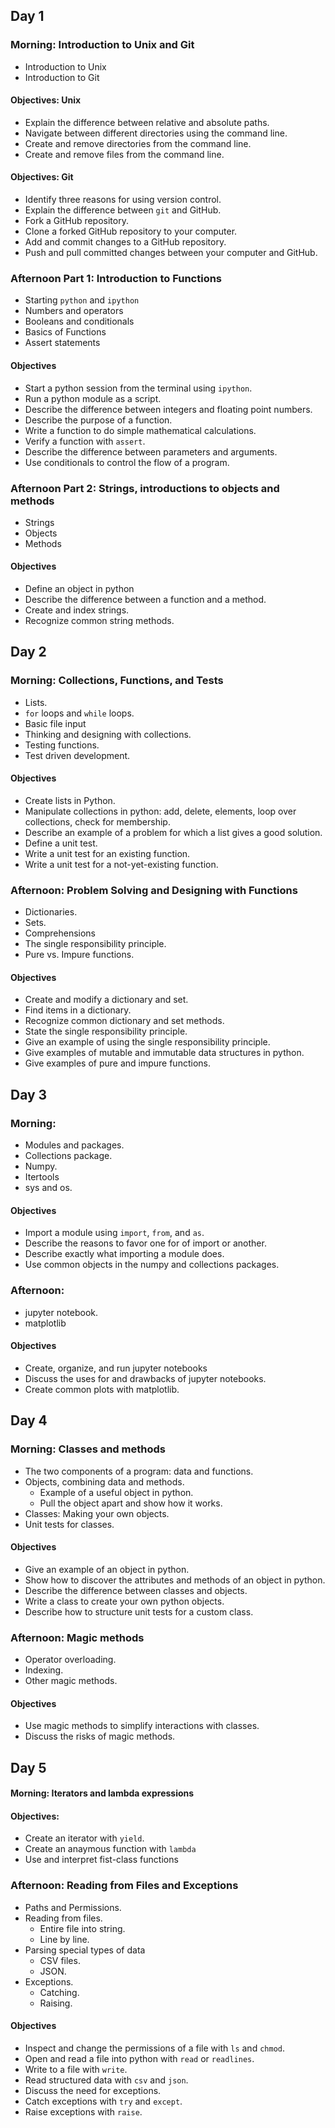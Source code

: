 ## Day 1

### Morning: Introduction to Unix and Git

  - Introduction to Unix
  - Introduction to Git

#### Objectives: Unix

  - Explain the difference between relative and absolute paths.
  - Navigate between different directories using the command line.
  - Create and remove directories from the command line.
  - Create and remove files from the command line.

#### Objectives: Git

  - Identify three reasons for using version control.
  - Explain the difference between `git` and GitHub.
  - Fork a GitHub repository.
  - Clone a forked GitHub repository to your computer.
  - Add and commit changes to a GitHub repository.
  - Push and pull committed changes between your computer and GitHub.
  
### Afternoon Part 1: Introduction to Functions

  - Starting `python` and `ipython`
  - Numbers and operators
  - Booleans and conditionals
  - Basics of Functions
  - Assert statements

#### Objectives

  - Start a python session from the terminal using `ipython`.
  - Run a python module as a script.
  - Describe the difference between integers and floating point numbers.
  - Describe the purpose of a function.
  - Write a function to do simple mathematical calculations.
  - Verify a function with `assert`.
  - Describe the difference between parameters and arguments.
  - Use conditionals to control the flow of a program.

### Afternoon Part 2: Strings, introductions to objects and methods

  - Strings
  - Objects
  - Methods

#### Objectives

  - Define an object in python
  - Describe the difference between a function and a method.
  - Create and index strings.
  - Recognize common string methods.

## Day 2

### Morning: Collections, Functions, and Tests

  - Lists.
  - `for` loops and `while` loops.
  - Basic file input
  - Thinking and designing with collections.
  - Testing functions.
  - Test driven development.

#### Objectives

  - Create lists in Python.
  - Manipulate collections in python: add, delete, elements, loop over collections, check for membership.
  - Describe an example of a problem for which a list gives a good solution.
  - Define a unit test.
  - Write a unit test for an existing function.
  - Write a unit test for a not-yet-existing function.

### Afternoon: Problem Solving and Designing with Functions

  - Dictionaries.
  - Sets.
  - Comprehensions
  - The single responsibility principle.
  - Pure vs. Impure functions.

#### Objectives

  - Create and modify a dictionary and set.
  - Find items in a dictionary.
  - Recognize common dictionary and set methods.
  - State the single responsibility principle.
  - Give an example of using the single responsibility principle.
  - Give examples of mutable and immutable data structures in python.
  - Give examples of pure and impure functions.


## Day 3

### Morning:

  - Modules and packages.
  - Collections package.
  - Numpy.
  - Itertools
  - sys and os.

#### Objectives

  - Import a module using `import`, `from`, and `as`.
  - Describe the reasons to favor one for of import or another.
  - Describe exactly what importing a module does.
  - Use common objects in the numpy and collections packages.

### Afternoon:

  - jupyter notebook.
  - matplotlib

#### Objectives

  - Create, organize, and run jupyter notebooks
  - Discuss the uses for and drawbacks of jupyter notebooks.
  - Create common plots with matplotlib.

## Day 4



### Morning: Classes and methods 

  - The two components of a program: data and functions.
  - Objects, combining data and methods.
    - Example of a useful object in python.
    - Pull the object apart and show how it works.
  - Classes: Making your own objects.
  - Unit tests for classes.

#### Objectives

  - Give an example of an object in python.
  - Show how to discover the attributes and methods of an object in python.
  - Describe the difference between classes and objects.
  - Write a class to create your own python objects.
  - Describe how to structure unit tests for a custom class.

### Afternoon: Magic methods

  - Operator overloading.
  - Indexing.
  - Other magic methods.

#### Objectives

  - Use magic methods to simplify interactions with classes.
  - Discuss the risks of magic methods.

## Day 5

#### Morning: Iterators and lambda expressions


#### Objectives:

  - Create an iterator with `yield`.
  - Create an anaymous function with `lambda`
  - Use and interpret fist-class functions


### Afternoon: Reading from Files and Exceptions

  - Paths and Permissions.
  - Reading from files.
    - Entire file into string.
    - Line by line.
  - Parsing special types of data
    - CSV files.
    - JSON.
  - Exceptions.
    - Catching.
    - Raising.

#### Objectives

  - Inspect and change the permissions of a file with `ls` and `chmod`.
  - Open and read a file into python with `read` or `readlines`.
  - Write to a file with `write`.
  - Read structured data with `csv` and `json`.
  - Discuss the need for exceptions.
  - Catch exceptions with `try` and `except`.
  - Raise exceptions with `raise`.
